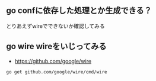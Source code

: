 ## go confに依存した処理とか生成できる？

とりあえずwireでできないか確認してみる

## go wire wireをいじってみる

- https://github.com/google/wire

```
go get github.com/google/wire/cmd/wire
```

